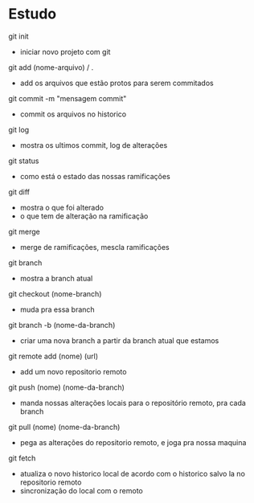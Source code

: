 # Estudo
git init
- iniciar novo projeto com git

git add (nome-arquivo) / .
- add os arquivos que estão protos para serem commitados

git commit -m "mensagem commit"
- commit os arquivos no historico

git log
- mostra os ultimos commit, log de alterações

git status
- como está o estado das nossas ramificações

git diff
- mostra o que foi alterado
- o que tem de alteração na ramificação

git merge
- merge de ramificações, mescla ramificações

git branch
- mostra a branch atual

git checkout (nome-branch)
- muda pra essa branch

git branch -b (nome-da-branch)
- criar uma nova branch a partir da branch atual que estamos

git remote add (nome) (url)
- add um novo repositorio remoto 

git push (nome) (nome-da-branch)
- manda nossas alterações locais para o repositório remoto, pra cada branch

git pull (nome) (nome-da-branch)
- pega as alterações do repositorio remoto, e joga pra nossa maquina

git fetch
- atualiza o novo historico local de acordo com o historico salvo la no repositorio remoto
- sincronização do local com o remoto 
